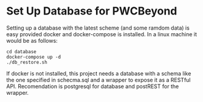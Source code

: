 # Set Up Database for PWCBeyond

Setting up a database with the latest scheme (and some ramdom data) is easy provided docker and docker-compose is installed. In a linux machine it would be as follows:

```
cd database
docker-compose up -d
./db_restore.sh
```

If docker is not installed, this project needs a database with a schema like the one specified in schecma.sql and a wrapper to expose it as a RESTful API. Recomendation is postgresql for database and postREST for the wrapper.
